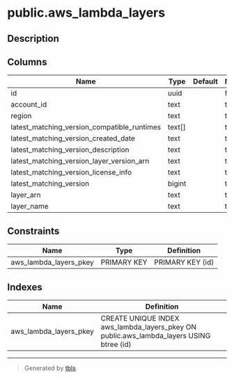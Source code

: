 # public.aws_lambda_layers

## Description

## Columns

| Name | Type | Default | Nullable | Children | Parents | Comment |
| ---- | ---- | ------- | -------- | -------- | ------- | ------- |
| id | uuid |  | false | [public.aws_lambda_layer_versions](public.aws_lambda_layer_versions.md) |  |  |
| account_id | text |  | true |  |  |  |
| region | text |  | true |  |  |  |
| latest_matching_version_compatible_runtimes | text[] |  | true |  |  |  |
| latest_matching_version_created_date | text |  | true |  |  |  |
| latest_matching_version_description | text |  | true |  |  |  |
| latest_matching_version_layer_version_arn | text |  | true |  |  |  |
| latest_matching_version_license_info | text |  | true |  |  |  |
| latest_matching_version | bigint |  | true |  |  |  |
| layer_arn | text |  | true |  |  |  |
| layer_name | text |  | true |  |  |  |

## Constraints

| Name | Type | Definition |
| ---- | ---- | ---------- |
| aws_lambda_layers_pkey | PRIMARY KEY | PRIMARY KEY (id) |

## Indexes

| Name | Definition |
| ---- | ---------- |
| aws_lambda_layers_pkey | CREATE UNIQUE INDEX aws_lambda_layers_pkey ON public.aws_lambda_layers USING btree (id) |

---

> Generated by [tbls](https://github.com/k1LoW/tbls)
